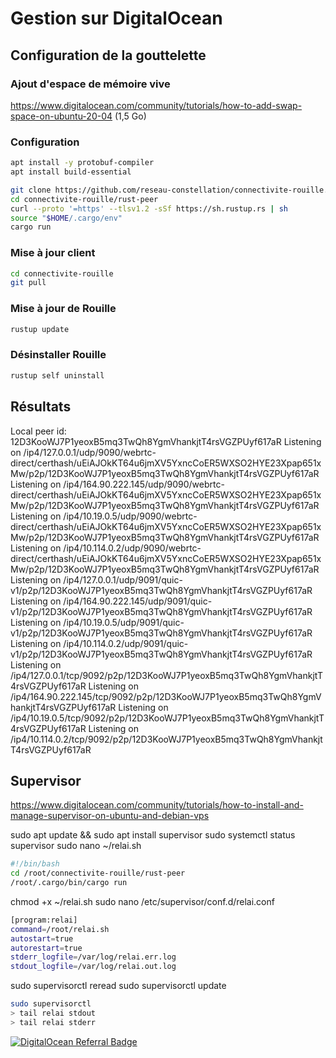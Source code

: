 # Gestion sur DigitalOcean

## Configuration de la gouttelette


### Ajout d'espace de mémoire vive
https://www.digitalocean.com/community/tutorials/how-to-add-swap-space-on-ubuntu-20-04
(1,5 Go)

### Configuration
```sh
apt install -y protobuf-compiler
apt install build-essential

git clone https://github.com/reseau-constellation/connectivite-rouille.git
cd connectivite-rouille/rust-peer
curl --proto '=https' --tlsv1.2 -sSf https://sh.rustup.rs | sh
source "$HOME/.cargo/env"
cargo run
```

### Mise à jour client
```sh
cd connectivite-rouille
git pull
```


### Mise à jour de Rouille
```sh
rustup update
```

### Désinstaller Rouille
```sh
rustup self uninstall
```

## Résultats
Local peer id: 12D3KooWJ7P1yeoxB5mq3TwQh8YgmVhankjtT4rsVGZPUyf617aR
Listening on /ip4/127.0.0.1/udp/9090/webrtc-direct/certhash/uEiAJOkKT64u6jmXV5YxncCoER5WXSO2HYE23Xpap651xMw/p2p/12D3KooWJ7P1yeoxB5mq3TwQh8YgmVhankjtT4rsVGZPUyf617aR
Listening on /ip4/164.90.222.145/udp/9090/webrtc-direct/certhash/uEiAJOkKT64u6jmXV5YxncCoER5WXSO2HYE23Xpap651xMw/p2p/12D3KooWJ7P1yeoxB5mq3TwQh8YgmVhankjtT4rsVGZPUyf617aR
Listening on /ip4/10.19.0.5/udp/9090/webrtc-direct/certhash/uEiAJOkKT64u6jmXV5YxncCoER5WXSO2HYE23Xpap651xMw/p2p/12D3KooWJ7P1yeoxB5mq3TwQh8YgmVhankjtT4rsVGZPUyf617aR
Listening on /ip4/10.114.0.2/udp/9090/webrtc-direct/certhash/uEiAJOkKT64u6jmXV5YxncCoER5WXSO2HYE23Xpap651xMw/p2p/12D3KooWJ7P1yeoxB5mq3TwQh8YgmVhankjtT4rsVGZPUyf617aR
Listening on /ip4/127.0.0.1/udp/9091/quic-v1/p2p/12D3KooWJ7P1yeoxB5mq3TwQh8YgmVhankjtT4rsVGZPUyf617aR
Listening on /ip4/164.90.222.145/udp/9091/quic-v1/p2p/12D3KooWJ7P1yeoxB5mq3TwQh8YgmVhankjtT4rsVGZPUyf617aR
Listening on /ip4/10.19.0.5/udp/9091/quic-v1/p2p/12D3KooWJ7P1yeoxB5mq3TwQh8YgmVhankjtT4rsVGZPUyf617aR
Listening on /ip4/10.114.0.2/udp/9091/quic-v1/p2p/12D3KooWJ7P1yeoxB5mq3TwQh8YgmVhankjtT4rsVGZPUyf617aR
Listening on /ip4/127.0.0.1/tcp/9092/p2p/12D3KooWJ7P1yeoxB5mq3TwQh8YgmVhankjtT4rsVGZPUyf617aR
Listening on /ip4/164.90.222.145/tcp/9092/p2p/12D3KooWJ7P1yeoxB5mq3TwQh8YgmVhankjtT4rsVGZPUyf617aR
Listening on /ip4/10.19.0.5/tcp/9092/p2p/12D3KooWJ7P1yeoxB5mq3TwQh8YgmVhankjtT4rsVGZPUyf617aR
Listening on /ip4/10.114.0.2/tcp/9092/p2p/12D3KooWJ7P1yeoxB5mq3TwQh8YgmVhankjtT4rsVGZPUyf617aR

## Supervisor

https://www.digitalocean.com/community/tutorials/how-to-install-and-manage-supervisor-on-ubuntu-and-debian-vps

sudo apt update && sudo apt install supervisor
sudo systemctl status supervisor
sudo nano ~/relai.sh

```sh
#!/bin/bash
cd /root/connectivite-rouille/rust-peer
/root/.cargo/bin/cargo run
```
chmod +x ~/relai.sh
sudo nano /etc/supervisor/conf.d/relai.conf

```sh
[program:relai]
command=/root/relai.sh
autostart=true
autorestart=true
stderr_logfile=/var/log/relai.err.log
stdout_logfile=/var/log/relai.out.log
```

sudo supervisorctl reread
sudo supervisorctl update

```sh
sudo supervisorctl
> tail relai stdout
> tail relai stderr
```


[![DigitalOcean Referral Badge](https://web-platforms.sfo2.cdn.digitaloceanspaces.com/WWW/Badge%201.svg)](https://www.digitalocean.com/?refcode=979405af974a&utm_campaign=Referral_Invite&utm_medium=Referral_Program&utm_source=badge)